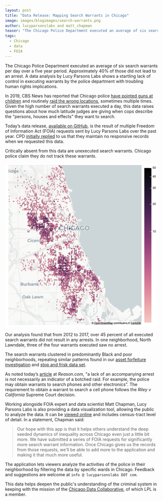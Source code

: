 ```yaml
---
layout: post
title: "Data Release: Mapping Search Warrants in Chicago"
image: images/blogimages/search-warrants.png
author: lucyparsonslabs and matt_chapman
teaser: "The Chicago Police Department executed an average of six search warrants per day. Here's what we know:"
tags:
  - Chicago
  - data
  - FOIA
---
```


The Chicago Police Department executed an average of six search warrants per
day over a five year period. Approximately 40% of those did not lead to an
arrest. A data analysis by Lucy Parsons Labs shows a startling lack of control
in executing warrants by the police department with troubling human rights
implications.

In 2019, CBS News has reported that Chicago police [have pointed guns at
children](https://chicago.cbslocal.com/2019/05/04/key-body-camera-footage-missing-after-chicago-police-officers-raid-wrong-homes-point-guns-at-children/)
and routinely [raid the wrong
locations](https://chicago.cbslocal.com/2019/07/19/wrong-raids-chicago-police-krystal-archie-family-federal-lawsuit/),
sometimes multiple times. Given the high number of search warrants executed a
day, this data raises questions about how much latitude judges are giving when
cops describe the "persons, houses and effects" they want to search.

Today’s data release, [available on
GitHub](https://github.com/lucyparsons/cpdsearchwarrants), is the result of
multiple Freedom of Information Act (FOIA) requests sent by Lucy Parsons Labs
over the past year. CPD [initially
replied](https://www.muckrock.com/foi/chicago-169/search-warrant-log-56379/) to
us that they maintain no responsive records when we requested this data.

Critically absent from this data are unexecuted search warrants. Chicago police
claim they do not track these warrants.

![](/images/blogimages/search-warrants.png)

Our analysis found that from 2012 to 2017, over 45 percent of all executed
search warrants did not result in any arrests. In one neighborhood, North
Lawndale, three of the four warrants executed saw no arrest.

The search warrants clustered in predominantly Black and poor neighborhoods,
repeating similar patterns found in our [asset forfeiture
investigation](/posts/HitsThePoor/) and [stop and frisk data
set](/posts/stop-and-frisk/).

As noted today’s
[article](https://reason.com/2019/07/23/chicago-police-executed-more-than-11000-search-warrants-in-mostly-poor-neighborhoods-over-5-year-period/)
at *Reason.com*, "a lack of an accompanying arrest is not necessarily an
indicator of a botched raid. For example, the police may obtain warrants to
search phones and other electronics". The requirement to obtain a warrant to
search a cell phone follows the _Riley v California_ Supreme Court decision.

Working alongside FOIA expert and data scientist Matt Chapman, Lucy Parsons Labs
is also providing a data visualization tool, allowing the public to analyze the
data. It can be [viewed online](https://viz.mchap.io/search_warrants) and
includes census-tract level of detail. In a statement, Chapman said:  

> Our hope with this app is that it helps others understand the deep seeded dynamics
> of inequality across Chicago even just a little bit more. We have submitted a series
> of FOIA requests for significantly more search warrant information. Once Chicago
> gives us the records from those requests, we'll be able to add more to the application
> and making it that much more useful.

The application lets viewers analyze the activities of the police in their
neighborhood by filtering the data by specific wards in Chicago. Feedback and
suggestions are welcome at `info @ lucyparsonslabs DOT com`.

This data helps deepen the public's understanding of the criminal system in
keeping with the mission of the [Chicago Data
Collaborative](https://chicagodatacollaborative.org/), of which LPL is a member.
